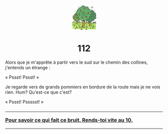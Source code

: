 <html><head>
<title>Sam le chevalier sans cheval</title>
<link rel="stylesheet" type="text/css" href="../images/m.css">
</head><body>
<center>
<img src="../images/pommier.png"  height="80" width="80"> 
<h1>112</h1></center>
<p>Alors que je m'apprête à partir vers le sud sur le chemin des collines, j'entends un étrange :<p>« Pssst! Pssst! »<p>Je regarde vers de grands pommiers en bordure de la route  mais je ne vois rien. Hum? Qu'est-ce que c'est?<p>« Pssst! Pssssst! »</p>
<h3>
<hr><a  href="10.html">Pour savoir ce qui fait ce bruit. Rends-toi vite au  10.</a>
</h3>
<hr>
<body>
